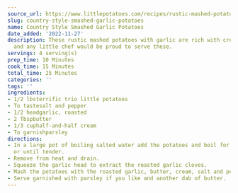 ```yaml
---
source_url: https://www.littlepotatoes.com/recipes/rustic-mashed-potatoes/
slug: country-style-smashed-garlic-potatoes
name: Country Style Smashed Garlic Potatoes
date_added: '2022-11-27'
description: These rustic mashed potatoes with garlic are rich with cream and butter
  and any little chef would be proud to serve these.
servings: 4 serving(s)
prep_time: 10 Minutes
cook_time: 15 Minutes
total_time: 25 Minutes
categories: ''
tags: ''
ingredients:
- 1/2 lbsterrific trio little potatoes
- To tastesalt and pepper
- 1/2 headgarlic, roasted
- 2 Tbspbutter
- 1/3 cuphalf-and-half cream
- To garnishparsley
directions:
- In a large pot of boiling salted water add the potatoes and boil for 15 minutes,
  or until tender.
- Remove from heat and drain.
- Squeeze the garlic head to extract the roasted garlic cloves.
- Mash the potatoes with the roasted garlic, butter, cream, salt and pepper.
- Serve garnished with parsley if you like and another dab of butter.
---
```

